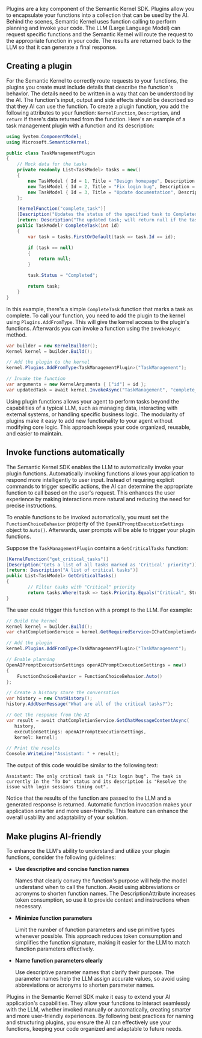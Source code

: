 Plugins are a key component of the Semantic Kernel SDK. Plugins allow you to encapsulate your functions into a collection that can be used by the AI. Behind the scenes, Semantic Kernel uses function calling to perform planning and invoke your code. The LLM (Large Language Model) can request specific functions and the Semantic Kernel will route the request to the appropriate function in your code. The results are returned back to the LLM so that it can generate a final response.

## Creating a plugin

For the Semantic Kernel to correctly route requests to your functions, the plugins you create must include details that describe the function's behavior. The details need to be written in a way that can be understood by the AI. The function's input, output and side effects should be described so that they AI can use the function. To create a plugin function, you add the following attributes to your function: `KernelFunction`, `Description`, and `return` if there's data returned from the function. Here's an example of a task management plugin with a function and its description:

```c#
using System.ComponentModel;
using Microsoft.SemanticKernel;

public class TaskManagementPlugin
{
    // Mock data for the tasks
    private readonly List<TaskModel> tasks = new()
    {
        new TaskModel { Id = 1, Title = "Design homepage", Description = "Create a modern homepage layout", Status = "In Progress", Priority = "High" },
        new TaskModel { Id = 2, Title = "Fix login bug", Description = "Resolve the issue with login sessions timing out", Status = "To Do", Priority = "Critical" },
        new TaskModel { Id = 3, Title = "Update documentation", Description = "Improve API reference for developers", Status = "Completed", Priority = "Medium" }
    };

    [KernelFunction("complete_task")]
    [Description("Updates the status of the specified task to Completed")]
    [return: Description("The updated task; will return null if the task does not exist")]
    public TaskModel? CompleteTask(int id)
    {
        var task = tasks.FirstOrDefault(task => task.Id == id);

        if (task == null)
        {
            return null;
        }

        task.Status = "Completed";

        return task;
    }
}
```

In this example, there's a simple `CompleteTask` function that marks a task as complete. To call your function, you need to add the plugin to the kernel using `Plugins.AddFromType`. This will give the kernel access to the plugin's functions. Afterwards you can invoke a function using the `InvokeAsync` method.

```c#
var builder = new KernelBuilder();
Kernel kernel = builder.Build();

// Add the plugin to the kernel
kernel.Plugins.AddFromType<TaskManagementPlugin>("TaskManagement");

// Invoke the function
var arguments = new KernelArguments { ["id"] = id };
var updatedTask = await kernel.InvokeAsync("TaskManagement", "complete_task", arguments);
```

Using plugin functions allows your agent to perform tasks beyond the capabilities of a typical LLM, such as managing data, interacting with external systems, or handling specific business logic. The modularity of plugins make it easy to add new functionality to your agent without modifying core logic. This approach keeps your code organized, reusable, and easier to maintain.

## Invoke functions automatically

The Semantic Kernel SDK enables the LLM to automatically invoke your plugin functions. Automatically invoking functions allows your application to respond more intelligently to user input. Instead of requiring explicit commands to trigger specific actions, the AI can determine the appropriate function to call based on the user's request. This enhances the user experience by making interactions more natural and reducing the need for precise instructions.

To enable functions to be invoked automatically, you must set the `FunctionChoiceBehavior` property of the `OpenAIPromptExecutionSettings` object to `Auto()`. Afterwards, user prompts will be able to trigger your plugin functions.

Suppose the `TaskManagementPlugin` contains a `GetCriticalTasks` function:

```c#
[KernelFunction("get_critical_tasks")]
[Description("Gets a list of all tasks marked as 'Critical' priority")]
[return: Description("A list of critical tasks")]
public List<TaskModel> GetCriticalTasks()
{
        // Filter tasks with "Critical" priority
        return tasks.Where(task => task.Priority.Equals("Critical", StringComparison.OrdinalIgnoreCase)).ToList();
}
```

The user could trigger this function with a prompt to the LLM. For example:

```c#
// Build the kernel
Kernel kernel = builder.Build();
var chatCompletionService = kernel.GetRequiredService<IChatCompletionService>();

// Add the plugin
kernel.Plugins.AddFromType<TaskManagementPlugin>("TaskManagement");

// Enable planning
OpenAIPromptExecutionSettings openAIPromptExecutionSettings = new() 
{
    FunctionChoiceBehavior = FunctionChoiceBehavior.Auto()
};

// Create a history store the conversation
var history = new ChatHistory();
history.AddUserMessage("What are all of the critical tasks?");

// Get the response from the AI
var result = await chatCompletionService.GetChatMessageContentAsync(
   history,
   executionSettings: openAIPromptExecutionSettings,
   kernel: kernel);

// Print the results
Console.WriteLine("Assistant: " + result);
```

The output of this code would be similar to the following text:

```output 
Assistant: The only critical task is "Fix login bug". The task is currently in the "To Do" status and its description is "Resolve the issue with login sessions timing out".
```

Notice that the results of the function are passed to the LLM and a generated response is returned. Automatic function invocation makes your application smarter and more user-friendly. This feature can enhance the overall usability and adaptability of your solution.

## Make plugins AI-friendly

To enhance the LLM's ability to understand and utilize your plugin functions, consider the following guidelines:

- **Use descriptive and concise function names** 
    
    Names that clearly convey the function's purpose will help the model understand when to call the function. Avoid using abbreviations or acronyms to shorten function names. The DescriptionAttribute increases token consumption, so use it to provide context and instructions when necessary.

- **Minimize function parameters**
    
    Limit the number of function parameters and use primitive types whenever possible. This approach reduces token consumption and simplifies the function signature, making it easier for the LLM to match function parameters effectively.

- **Name function parameters clearly** 

    Use descriptive parameter names that clarify their purpose. The parameter names help the LLM assign accurate values, so avoid using abbreviations or acronyms to shorten parameter names.

Plugins in the Semantic Kernel SDK make it easy to extend your AI application's capabilities. They allow your functions to interact seamlessly with the LLM, whether invoked manually or automatically, creating smarter and more user-friendly experiences. By following best practices for naming and structuring plugins, you ensure the AI can effectively use your functions, keeping your code organized and adaptable to future needs.